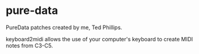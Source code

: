 # pure-data

PureData patches created by me, Ted Phillips. 

keyboard2midi allows the use of your computer's keyboard to create MIDI notes from C3-C5.
